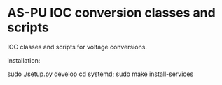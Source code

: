 # AS-PU IOC conversion classes and scripts

IOC classes and scripts for voltage conversions.

installation:

 sudo ./setup.py develop
 cd systemd; sudo make install-services
